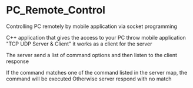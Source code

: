 # PC_Remote_Control
Controlling PC remotely by mobile application via socket programming 

C++ application that gives the access to your PC throw mobile application "TCP UDP Server & Client" 
it works as a client for the server 

The server send a list of command options and then listen to the client response

If the command matches one of the command listed in the server map, the command will be executed
Otherwise server respond with no match

